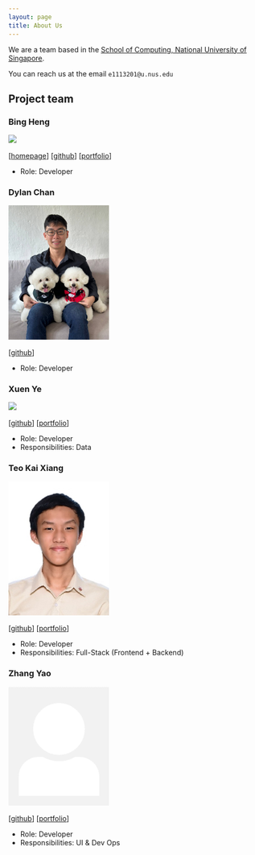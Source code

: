 ```yaml
---
layout: page
title: About Us
---
```


We are a team based in the [School of Computing, National University of Singapore](https://www.comp.nus.edu.sg).

You can reach us at the email `e1113201@u.nus.edu`

## Project team


### Bing Heng

<img src="images/johndoe.png" width="200px">


[[homepage](http://www.comp.nus.edu.sg/~damithch)]
[[github](https://github.com/BuffWuff1712)]
[[portfolio](team/johndoe.md)]

* Role: Developer

### Dylan Chan

<img src="images/vatinius.png" width="200px">


[[github](https://github.com/vatinius)]

* Role: Developer


### Xuen Ye

<img src="images/johndoe.png" width="200px">

[[github](http://github.com/tayxuenye)] [[portfolio](team/johndoe.md)]

* Role: Developer
* Responsibilities: Data

### Teo Kai Xiang

<img src="images/tkaixiang.png" width="200px">

[[github](http://github.com/tkaixiang)]
[[portfolio](team/johndoe.md)]

* Role: Developer
* Responsibilities: Full-Stack (Frontend + Backend)

### Zhang Yao

<img src="images/sayomaki.png" width="200px">

[[github](http://github.com/sayomaki)]
[[portfolio](team/johndoe.md)]

* Role: Developer
* Responsibilities: UI & Dev Ops

